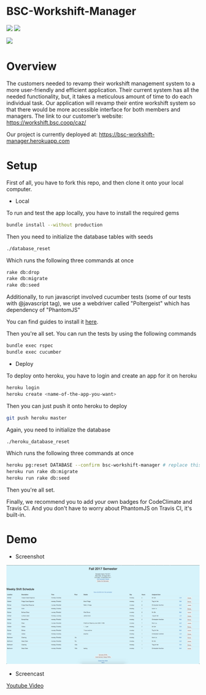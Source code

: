 # BSC-Workshift-Manager

<a href="https://codeclimate.com/github/Celia0/bsc-workshift-manager/maintainability"><img src="https://api.codeclimate.com/v1/badges/98f4fd2b4774b4306c1f/maintainability"></a>
<a href="https://codeclimate.com/github/Celia0/bsc-workshift-manager/test_coverage"><img src="https://api.codeclimate.com/v1/badges/98f4fd2b4774b4306c1f/test_coverage"></a>

<a href="https://travis-ci.org/Celia0/bsc-workshift-manager"><image src="https://travis-ci.org/Celia0/bsc-workshift-manager.svg?branch=master"/></a>

# Overview

The customers needed to revamp their workshift management system to a more user-friendly and efficient application. Their current system has all the needed functionality, but, it takes a meticulous amount of time to do each individual task. Our application will  revamp their entire workshift system so that there would be more accessible interface for both members and managers. The link to our customer’s website:
https://workshift.bsc.coop/caz/

Our project is currently deployed at:
https://bsc-workshift-manager.herokuapp.com

# Setup

First of all, you have to fork this repo, and then clone it onto your local computer.

- Local

To run and test the app locally, you have to install the required gems
```bash
bundle install --without production
```
Then you need to initialize the database tables with seeds
```bash
./database_reset
```
Which runs the following three commands at once
```bash
rake db:drop
rake db:migrate
rake db:seed
```
Additionally, to run javascript involved cucumber tests (some of our tests with @javascript tag),
we use a webdriver called "Poltergeist" which has dependency of "PhantomJS"

You can find guides to install it <a href="https://github.com/teampoltergeist/poltergeist">here</a>.

Then you're all set.
You can run the tests by using the following commands
```bash
bundle exec rspec
bundle exec cucumber
```

- Deploy

To deploy onto heroku, you have to login and create an app for it on heroku
```bash
heroku login
heroku create <name-of-the-app-you-want>
```
Then you can just push it onto heroku to deploy
```bash
git push heroku master
```
Again, you need to initialize the database
```bash
./heroku_database_reset
```
Which runs the following three commands at once
```bash
heroku pg:reset DATABASE --confirm bsc-workshift-manager # replace this with your app name
heroku run rake db:migrate
heroku run rake db:seed
```
Then you're all set.

Finally, we recommend you to add your own badges for CodeClimate and Travis CI.
And you don't have to worry about PhantomJS on Travis CI, it's built-in.

# Demo

- Screenshot

<img src="/screenshot.png"/>

- Screencast

<a href="https://www.youtube.com/watch?v=EeBIa189Lis" target="_blank">Youtube Video</a>

